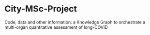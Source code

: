 # City-MSc-Project
Code, data and other information: a Knowledge Graph to orchestrate a multi-organ quantitative assessment of long-COVID
 

